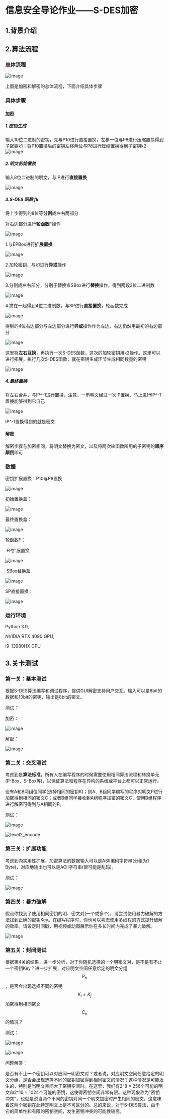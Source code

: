# 信息安全导论作业——S-DES加密

## 1.背景介绍

## 2.算法流程

### 总体流程

![image](https://github.com/arrrrrrno/ririko_home/blob/master/typora-user-images/image-20231012210445444.png)

上图是加密和解密的总体流程，下面介绍具体步骤

### 具体步骤

#### 加密

##### 1.密钥生成

输入10位二进制的密钥，先与P10进行直接置换，左移一位与P8进行压缩置换得到子密钥k1；将P10置换后的密钥左移两位与P8进行压缩置换得到子密钥k2
![image](https://github.com/arrrrrrno/ririko_home/blob/master/typora-user-images/image-20231012140948752.png)



##### 2.明文初始置换

输入8位二进制的明文，与IP进行**直接置换**

![image](https://github.com/arrrrrrno/ririko_home/blob/master/typora-user-images/image-20231012210406953.png)

##### 3.**S-DES 函数** fk

将上步得到的8位等**分割**成左右两部分

对右边部分进行**轮函数**F操作

![image](https://github.com/arrrrrrno/ririko_home/blob/master/typora-user-images/image-20231012154019116.png)

1.与EPBox进行**扩展置换**

![image](https://github.com/arrrrrrno/ririko_home/blob/master/typora-user-images/image-20231012154042646.png)

2.加轮密钥，与k1进行**异或**操作

![image](https://github.com/arrrrrrno/ririko_home/blob/master/typora-user-images/image-20231012205713038.png)

3.分割成左右部分，分别于替换盒SBox进行**替换**操作，得到两段2位二进制数

![image](https://github.com/arrrrrrno/ririko_home/blob/master/typora-user-images/image-20231012205729311.png)

4.拼在一起得到4位二进制数，与SP进行**直接置换**，轮函数完成

![image](https://github.com/arrrrrrno/ririko_home/blob/master/typora-user-images/image-20231012210151358.png)

得到的4位右边部分与左边部分进行**异或**操作作为左边，右边仍然用最初的右边部分

![image](https://github.com/arrrrrrno/ririko_home/blob/master/typora-user-images/image-20231012210205455.png)

这里将**左右互换**，再执行一次S-DES函数，这次的加轮密钥用k2操作。这里可以进行拓展，执行几次S-DES函数，就在密钥生成环节生成相同数量的密钥

![image](https://github.com/arrrrrrno/ririko_home/blob/master/typora-user-images/image-20231012210230364.png)

##### 4.最终置换

将左右合并，与IP^-1进行置换，注意，一串明文经过一次IP置换，马上进行IP^-1置换能够得到它自己

![image](https://github.com/arrrrrrno/ririko_home/blob/master/typora-user-images/image-20231012210406953.png)

IP^-1置换得到的就是密文

#### 解密

解密步骤与加密相同，将明文替换为密文，以及将两次轮函数所用的子密钥的**顺序颠倒**即可

### 数据

密钥扩展置换：P10与P8置换

![image](https://github.com/arrrrrrno/ririko_home/blob/master/typora-user-images/image-20231012211022530.png)

初始置换盒：

![image](https://github.com/arrrrrrno/ririko_home/blob/master/typora-user-images/image-20231012211114439.png)

最终置换盒：

![image](https://github.com/arrrrrrno/ririko_home/blob/master/typora-user-images/image-20231012211129780.png)

轮函数F：

​	EP扩展置换

![image](https://github.com/arrrrrrno/ririko_home/blob/master/typora-user-images/image-20231012211149885.png)

​	SBox替换盒

![image](https://github.com/arrrrrrno/ririko_home/blob/master/typora-user-images/image-20231012211233063.png)

SP直接置换：

![image](https://github.com/arrrrrrno/ririko_home/blob/master/typora-user-images/image-20231012211255890.png)

### 运行环境

Python 3.9,

NVIDIA RTX 4090 GPU,

i9-13980HX CPU

## 3.关卡测试

### 第一关：基本测试

根据S-DES算法编写和调试程序，提供GUI解密支持用户交互。输入可以是8bit的数据和10bit的密钥，输出是8bit的密文。

测试：

加密：

![image](https://github.com/arrrrrrno/ririko_home/blob/master/typora-user-images/image-20231012211607034.png)

解密：

![image](https://github.com/arrrrrrno/ririko_home/blob/master/typora-user-images/image-20231012211618506.png)

### 第二关：交叉测试

考虑到是**算法标准**，所有人在编写程序的时候需要使用相同算法流程和转换单元(P-Box、S-Box等)，以保证算法和程序在异构的系统或平台上都可以正常运行。

设有A和B两组位同学(选择相同的密钥K)；则A、B组同学编写的程序对明文P进行加密得到相同的密文C；或者B组同学接收到A组程序加密的密文C，使用B组程序进行解密可得到与A相同的P。

测试：

![image](https://github.com/arrrrrrno/ririko_home/blob/master/typora-user-images/image-20231012211708602.png)

![level2_encode](https://github.com/arrrrrrno/ririko_home/blob/master/typora-user-images/level2_encode.gif)

### 第三关：扩展功能

考虑到向实用性扩展，加密算法的数据输入可以是ASII编码字符串(分组为1 Byte)，对应地输出也可以是ACII字符串(很可能是乱码)。

测试：

![image](https://github.com/arrrrrrno/ririko_home/blob/master/typora-user-images/image-20231012212055358.png)

### 第四关：暴力破解

假设你找到了使用相同密钥的明、密文对(一个或多个)，请尝试使用暴力破解的方法找到正确的密钥Key。在编写程序时，你也可以考虑使用多线程的方式提升破解的效率。请设定时间戳，用视频或动图展示你在多长时间内完成了暴力破解。

![image](https://github.com/arrrrrrno/ririko_home/blob/master/typora-user-images/image-20231012212147675.png)

### 第五关：封闭测试

根据第4关的结果，进一步分析，对于你随机选择的一个明密文对，是不是有不止一个密钥Key？进一步扩展，对应明文空间任意给定的明文分组$$P_{n}$$，是否会出现选择不同的密钥$$K_{i}\ne K_{j}$$ 加密得到相同密文$$C_n$$的情况？

测试：

![image](https://github.com/arrrrrrno/ririko_home/blob/master/typora-user-images/image-20231012213233749.png)

![image](https://github.com/arrrrrrno/ririko_home/blob/master/typora-user-images/image-20231012213239773.png)

问题解答：

是否有不止一个密钥可以对应同一明密文对？或者说，对应明文空间任意给定的明文分组，是否会出现选择不同的密钥加密得到相同密文的情况？这种情况是可能发生的，特别是当明文空间大于密钥空间时。在这里，我们有2^8 = 256个可能的明文和2^10 = 1024个可能的密钥，这使得密钥空间非常有限。这种现象称为"密钥冲突"，也就是说当两个不同的密钥对同一个明文加密时产生相同的密文，这意味着这两个密钥在此特定明文上是不可区分的。总的来说，对于S-DES算法，由于它的简单性和有限的密钥空间，发生密钥冲突的可能性较高。

